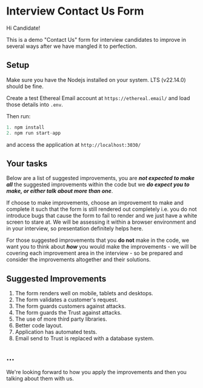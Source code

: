 # Interview Contact Us Form

Hi Candidate!

This is a demo "Contact Us" form for interview candidates to improve in several ways after we have mangled it to perfection.

## Setup

Make sure you have the Nodejs installed on your system. LTS (v22.14.0) should be fine.

Create a test Ethereal Email account at `https://ethereal.email/` and load those details into `.env`.

Then run:

```js
1. npm install
2. npm run start-app
```

and access the application at `http://localhost:3030/`


## Your tasks
Below are a list of suggested improvements, you are ***not expected to make all*** the suggested improvements within the code but we ***do expect you to make, or either talk about more than one***.

If choose to make improvements, choose an improvement to make and complete it such that the form is still rendered out completely i.e. you do not introduce bugs that cause the form to fail to render and we just have a white screen to stare at. We will be assessing it within a browser environment and in your interview, so presentation definitely helps here.

For those suggested improvements that you **do not** make in the code, we want you to think about ***how*** you would make the improvements - we will be covering each improvement area in the interview - so be prepared and consider the improvements altogether and their solutions.

## Suggested Improvements

1. The form renders well on mobile, tablets and desktops.
2. The form validates a customer's request.
3. The form guards customers against attacks.
4. The form guards the Trust against attacks.
5. The use of more third party libraries.
6. Better code layout.
7. Application has automated tests.
8. Email send to Trust is replaced with a database system.


## ...
We're looking forward to how you apply the improvements and then you talking about them with us.
